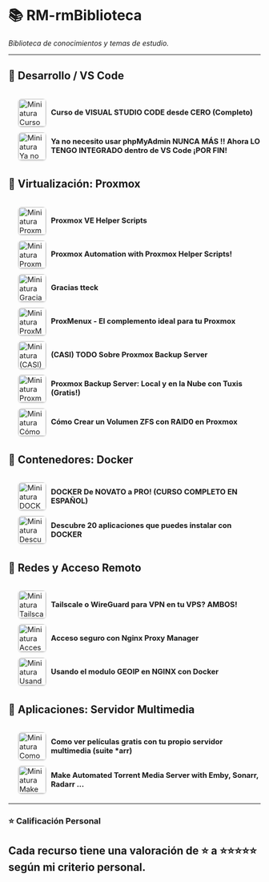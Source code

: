 # 📚 RM-rmBiblioteca
*Biblioteca de conocimientos y temas de estudio.*

---


## 📂 Desarrollo / VS Code
<div style="padding-left:20px;padding-top:10px;">
<details>
  <summary style="font-size:1.05em; padding:6px 0; cursor:pointer; display:flex; align-items:center;">
    <img src="https://i.ytimg.com/vi/TbzrOz8HbFM/mqdefault.jpg" alt="Miniatura Curso de VISUAL STUDIO CODE desde CERO (Completo)" width="55" style="margin-right:10px; border-radius:6px; box-shadow:0 1px 3px rgba(0,0,0,0.25);">
    <span><strong>Curso de VISUAL STUDIO CODE desde CERO (Completo)</strong></span>
  </summary>
  <div style="padding:15px; margin:10px 0 15px 10px; border-left:3px solid #4CAF50; border-radius:8px; box-shadow:0 2px 5px rgba(0,0,0,0.08); overflow:hidden; background-color:#fdfdfd; color:#000;">
    <a href="https://www.youtube.com/watch?v=TbzrOz8HbFM" target="_blank"><img src="https://i.ytimg.com/vi/TbzrOz8HbFM/mqdefault.jpg" alt="Imagen Curso de VISUAL STUDIO CODE desde CERO (Completo)" width="180" style="float:right; margin-left:15px; border-radius:8px; box-shadow:0 2px 6px rgba(0,0,0,0.15);"></a>
    <a href="https://www.youtube.com/@SoyDalto" target="_blank" style="display:block; margin-top:10px; color:#1976d2; text-decoration:none;">Soy Dalto</a>
    <p style="font-style:normal; color:inherit;">* MENU DEL CURSO DE VISUAL STUDIO CODE - 0:00:00 - Introducción - 0:01:22 - Entendiendo VS Code - 0:08:09 - Descarga y configuración - 0:14:12 - Interfaz de VS Code - 0:21:29 - Explorer - 0:33:41 - Search - 0:43:02 - Source Control (git) - 0:51:50 - Run and Debug (debugger) - 1:00:20 - Extensions - 1:11:48 - User Settings - 1:26:34 - Atajos de teclado (shortcuts) - 1:39:01 - Snippets - 1:49:07 - Emmet - 2:07:37 - Pair Programming (copilot) - 2:17:20 - Cierre del curso</p>
    <p><strong>Calificación:</strong> ★★★★★</p>
    <p style="font-style:normal; color:inherit;">💭 Comentario pendiente.</p>
  </div>
</details>

<details>
  <summary style="font-size:1.05em; padding:6px 0; cursor:pointer; display:flex; align-items:center;">
    <img src="https://i.ytimg.com/vi/SB7_z25DdaY/mqdefault.jpg" alt="Miniatura Ya no necesito usar phpMyAdmin NUNCA MÁS !! Ahora LO TENGO INTEGRADO dentro de VS Code ¡POR FIN!" width="55" style="margin-right:10px; border-radius:6px; box-shadow:0 1px 3px rgba(0,0,0,0.25);">
    <span><strong>Ya no necesito usar phpMyAdmin NUNCA MÁS !! Ahora LO TENGO INTEGRADO dentro de VS Code ¡POR FIN!</strong></span>
  </summary>
  <div style="padding:15px; margin:10px 0 15px 10px; border-left:3px solid #4CAF50; border-radius:8px; box-shadow:0 2px 5px rgba(0,0,0,0.08); overflow:hidden; background-color:#fdfdfd; color:#000;">
    <a href="https://www.youtube.com/watch?v=SB7_z25DdaY" target="_blank"><img src="https://i.ytimg.com/vi/SB7_z25DdaY/mqdefault.jpg" alt="Imagen Ya no necesito usar phpMyAdmin NUNCA MÁS !! Ahora LO TENGO INTEGRADO dentro de VS Code ¡POR FIN!" width="180" style="float:right; margin-left:15px; border-radius:8px; box-shadow:0 2px 6px rgba(0,0,0,0.15);"></a>
    <a href="https://www.youtube.com/@VictorRoblesWEB" target="_blank" style="display:block; margin-top:10px; color:#1976d2; text-decoration:none;">Victor Robles WEB</a>
    <p style="font-style:normal; color:inherit;">Cómo integrar la administración MySQL directamente en VS Code, sin necesidad de usar phpMyAdmin.</p>
    <p><strong>Calificación:</strong> ★★★★★</p>
    <p style="font-style:normal; color:inherit;">💭 Comentario pendiente.</p>
  </div>
</details>

</div>

## 📂 Virtualización: Proxmox
<div style="padding-left:20px;padding-top:10px;">
<details>
  <summary style="font-size:1.05em; padding:6px 0; cursor:pointer; display:flex; align-items:center;">
    <img src="https://i.ytimg.com/vi/gRVSbqXejtk/mqdefault.jpg" alt="Miniatura Proxmox VE Helper Scripts" width="55" style="margin-right:10px; border-radius:6px; box-shadow:0 1px 3px rgba(0,0,0,0.25);">
    <span><strong>Proxmox VE Helper Scripts</strong></span>
  </summary>
  <div style="padding:15px; margin:10px 0 15px 10px; border-left:3px solid #4CAF50; border-radius:8px; box-shadow:0 2px 5px rgba(0,0,0,0.08); overflow:hidden; background-color:#fdfdfd; color:#000;">
    <a href="https://www.youtube.com/watch?v=gRVSbqXejtk" target="_blank"><img src="https://i.ytimg.com/vi/gRVSbqXejtk/mqdefault.jpg" alt="Imagen Proxmox VE Helper Scripts" width="180" style="float:right; margin-left:15px; border-radius:8px; box-shadow:0 2px 6px rgba(0,0,0,0.15);"></a>
    <a href="https://www.youtube.com/@TechnoTim" target="_blank" style="display:block; margin-top:10px; color:#1976d2; text-decoration:none;">Techno Tim</a>
    <p style="font-style:normal; color:inherit;">Introducción a Proxmox VE Helper-Scripts y cómo automatizar tareas y desplegar contenedores con un solo comando.</p>
    <p><strong>Calificación:</strong> ★★★★★</p>
    <p style="font-style:normal; color:inherit;">💭 Comentario pendiente.</p>
  </div>
</details>

<details>
  <summary style="font-size:1.05em; padding:6px 0; cursor:pointer; display:flex; align-items:center;">
    <img src="https://i.ytimg.com/vi/kcpu4z5eSEU/mqdefault.jpg" alt="Miniatura Proxmox Automation with Proxmox Helper Scripts!" width="55" style="margin-right:10px; border-radius:6px; box-shadow:0 1px 3px rgba(0,0,0,0.25);">
    <span><strong>Proxmox Automation with Proxmox Helper Scripts!</strong></span>
  </summary>
  <div style="padding:15px; margin:10px 0 15px 10px; border-left:3px solid #4CAF50; border-radius:8px; box-shadow:0 2px 5px rgba(0,0,0,0.08); overflow:hidden; background-color:#fdfdfd; color:#000;">
    <a href="https://www.youtube.com/watch?v=kcpu4z5eSEU" target="_blank"><img src="https://i.ytimg.com/vi/kcpu4z5eSEU/mqdefault.jpg" alt="Imagen Proxmox Automation with Proxmox Helper Scripts!" width="180" style="float:right; margin-left:15px; border-radius:8px; box-shadow:0 2px 6px rgba(0,0,0,0.15);"></a>
    <a href="https://www.youtube.com/@TechnoTim" target="_blank" style="display:block; margin-top:10px; color:#1976d2; text-decoration:none;">Techno Tim</a>
    <p style="font-style:normal; color:inherit;">Automatiza Proxmox con los Helper-Scripts: ajustes de posinstalación, despliegue de contenedores LXC y servicios comunes.</p>
    <p><strong>Calificación:</strong> ★★★★★</p>
    <p style="font-style:normal; color:inherit;">💭 Comentario pendiente.</p>
  </div>
</details>

<details>
  <summary style="font-size:1.05em; padding:6px 0; cursor:pointer; display:flex; align-items:center;">
    <img src="https://i.ytimg.com/vi/N6T_LnCxL9g/mqdefault.jpg" alt="Miniatura Gracias tteck" width="55" style="margin-right:10px; border-radius:6px; box-shadow:0 1px 3px rgba(0,0,0,0.25);">
    <span><strong>Gracias tteck</strong></span>
  </summary>
  <div style="padding:15px; margin:10px 0 15px 10px; border-left:3px solid #4CAF50; border-radius:8px; box-shadow:0 2px 5px rgba(0,0,0,0.08); overflow:hidden; background-color:#fdfdfd; color:#000;">
    <a href="https://www.youtube.com/watch?v=N6T_LnCxL9g" target="_blank"><img src="https://i.ytimg.com/vi/N6T_LnCxL9g/mqdefault.jpg" alt="Imagen Gracias tteck" width="180" style="float:right; margin-left:15px; border-radius:8px; box-shadow:0 2px 6px rgba(0,0,0,0.15);"></a>
    <a href="https://www.youtube.com/@JonatanCastro" target="_blank" style="display:block; margin-top:10px; color:#1976d2; text-decoration:none;">Jonatan Castro</a>
    <p style="font-style:normal; color:inherit;">Homenaje y agradecimiento a tteck, creador de los Proxmox VE Helper-Scripts, destacando su impacto en la comunidad.</p>
    <p><strong>Calificación:</strong> ★★★★★</p>
    <p style="font-style:normal; color:inherit;">💭 Comentario pendiente.</p>
  </div>
</details>

<details>
  <summary style="font-size:1.05em; padding:6px 0; cursor:pointer; display:flex; align-items:center;">
    <img src="https://i.ytimg.com/vi/WtvcaK5lUZA/mqdefault.jpg" alt="Miniatura ProxMenux - El complemento ideal para tu Proxmox" width="55" style="margin-right:10px; border-radius:6px; box-shadow:0 1px 3px rgba(0,0,0,0.25);">
    <span><strong>ProxMenux - El complemento ideal para tu Proxmox</strong></span>
  </summary>
  <div style="padding:15px; margin:10px 0 15px 10px; border-left:3px solid #4CAF50; border-radius:8px; box-shadow:0 2px 5px rgba(0,0,0,0.08); overflow:hidden; background-color:#fdfdfd; color:#000;">
    <a href="https://www.youtube.com/watch?v=WtvcaK5lUZA" target="_blank"><img src="https://i.ytimg.com/vi/WtvcaK5lUZA/mqdefault.jpg" alt="Imagen ProxMenux - El complemento ideal para tu Proxmox" width="180" style="float:right; margin-left:15px; border-radius:8px; box-shadow:0 2px 6px rgba(0,0,0,0.15);"></a>
    <a href="https://www.youtube.com/@JonatanCastro" target="_blank" style="display:block; margin-top:10px; color:#1976d2; text-decoration:none;">Jonatan Castro</a>
    <p style="font-style:normal; color:inherit;">Presenta ProxMenux: un menú interactivo para administrar Proxmox VE y simplificar tareas de posinstalación y mantenimiento.</p>
    <p><strong>Calificación:</strong> ★★★</p>
    <p style="font-style:normal; color:inherit;">💭 Comentario pendiente.</p>
  </div>
</details>

<details>
  <summary style="font-size:1.05em; padding:6px 0; cursor:pointer; display:flex; align-items:center;">
    <img src="https://i.ytimg.com/vi/sws3iNGKsXs/mqdefault.jpg" alt="Miniatura (CASI) TODO Sobre Proxmox Backup Server" width="55" style="margin-right:10px; border-radius:6px; box-shadow:0 1px 3px rgba(0,0,0,0.25);">
    <span><strong>(CASI) TODO Sobre Proxmox Backup Server</strong></span>
  </summary>
  <div style="padding:15px; margin:10px 0 15px 10px; border-left:3px solid #4CAF50; border-radius:8px; box-shadow:0 2px 5px rgba(0,0,0,0.08); overflow:hidden; background-color:#fdfdfd; color:#000;">
    <a href="https://www.youtube.com/watch?v=sws3iNGKsXs" target="_blank"><img src="https://i.ytimg.com/vi/sws3iNGKsXs/mqdefault.jpg" alt="Imagen (CASI) TODO Sobre Proxmox Backup Server" width="180" style="float:right; margin-left:15px; border-radius:8px; box-shadow:0 2px 6px rgba(0,0,0,0.15);"></a>
    <a href="https://www.youtube.com/@JonatanCastro" target="_blank" style="display:block; margin-top:10px; color:#1976d2; text-decoration:none;">Jonatan Castro</a>
    <p style="font-style:normal; color:inherit;">Guía integral de PBS: instalación y configuración, creación de usuarios, sincronizaciones remotas, restauración y consejos prácticos.</p>
    <p><strong>Calificación:</strong> ★★★★</p>
    <p style="font-style:normal; color:inherit;">💭 Comentario pendiente.</p>
  </div>
</details>

<details>
  <summary style="font-size:1.05em; padding:6px 0; cursor:pointer; display:flex; align-items:center;">
    <img src="https://i.ytimg.com/vi/lYdoCKGyqFc/mqdefault.jpg" alt="Miniatura Proxmox Backup Server: Local y en la Nube con Tuxis (Gratis!)" width="55" style="margin-right:10px; border-radius:6px; box-shadow:0 1px 3px rgba(0,0,0,0.25);">
    <span><strong>Proxmox Backup Server: Local y en la Nube con Tuxis (Gratis!)</strong></span>
  </summary>
  <div style="padding:15px; margin:10px 0 15px 10px; border-left:3px solid #4CAF50; border-radius:8px; box-shadow:0 2px 5px rgba(0,0,0,0.08); overflow:hidden; background-color:#fdfdfd; color:#000;">
    <a href="https://www.youtube.com/watch?v=lYdoCKGyqFc" target="_blank"><img src="https://i.ytimg.com/vi/lYdoCKGyqFc/mqdefault.jpg" alt="Imagen Proxmox Backup Server: Local y en la Nube con Tuxis (Gratis!)" width="180" style="float:right; margin-left:15px; border-radius:8px; box-shadow:0 2px 6px rgba(0,0,0,0.15);"></a>
    <a href="https://www.youtube.com/@JonatanCastro" target="_blank" style="display:block; margin-top:10px; color:#1976d2; text-decoration:none;">Jonatan Castro</a>
    <p style="font-style:normal; color:inherit;">Configura PBS en local y en la nube con almacenamiento remoto de Tuxis (plan gratuito).</p>
    <p><strong>Calificación:</strong> ★★★★</p>
    <p style="font-style:normal; color:inherit;">💭 Comentario pendiente.</p>
  </div>
</details>

<details>
  <summary style="font-size:1.05em; padding:6px 0; cursor:pointer; display:flex; align-items:center;">
    <img src="https://i.ytimg.com/vi/pkwL2iuw9po/mqdefault.jpg" alt="Miniatura Cómo Crear un Volumen ZFS con RAID0 en Proxmox" width="55" style="margin-right:10px; border-radius:6px; box-shadow:0 1px 3px rgba(0,0,0,0.25);">
    <span><strong>Cómo Crear un Volumen ZFS con RAID0 en Proxmox</strong></span>
  </summary>
  <div style="padding:15px; margin:10px 0 15px 10px; border-left:3px solid #4CAF50; border-radius:8px; box-shadow:0 2px 5px rgba(0,0,0,0.08); overflow:hidden; background-color:#fdfdfd; color:#000;">
    <a href="https://www.youtube.com/watch?v=pkwL2iuw9po" target="_blank"><img src="https://i.ytimg.com/vi/pkwL2iuw9po/mqdefault.jpg" alt="Imagen Cómo Crear un Volumen ZFS con RAID0 en Proxmox" width="180" style="float:right; margin-left:15px; border-radius:8px; box-shadow:0 2px 6px rgba(0,0,0,0.15);"></a>
    <a href="https://www.youtube.com/@JonatanCastro" target="_blank" style="display:block; margin-top:10px; color:#1976d2; text-decoration:none;">Jonatan Castro</a>
    <p style="font-style:normal; color:inherit;">Paso a paso para crear un pool ZFS en RAID0, repasando datasets/zvols y consideraciones de rendimiento.</p>
    <p><strong>Calificación:</strong> ★★★★</p>
    <p style="font-style:normal; color:inherit;">💭 Comentario pendiente.</p>
  </div>
</details>

</div>

## 📂 Contenedores: Docker
<div style="padding-left:20px;padding-top:10px;">
<details>
  <summary style="font-size:1.05em; padding:6px 0; cursor:pointer; display:flex; align-items:center;">
    <img src="https://i.ytimg.com/vi/CV_Uf3Dq-EU/mqdefault.jpg" alt="Miniatura DOCKER De NOVATO a PRO! (CURSO COMPLETO EN ESPAÑOL)" width="55" style="margin-right:10px; border-radius:6px; box-shadow:0 1px 3px rgba(0,0,0,0.25);">
    <span><strong>DOCKER De NOVATO a PRO! (CURSO COMPLETO EN ESPAÑOL)</strong></span>
  </summary>
  <div style="padding:15px; margin:10px 0 15px 10px; border-left:3px solid #4CAF50; border-radius:8px; box-shadow:0 2px 5px rgba(0,0,0,0.08); overflow:hidden; background-color:#fdfdfd; color:#000;">
    <a href="https://www.youtube.com/watch?v=CV_Uf3Dq-EU" target="_blank"><img src="https://i.ytimg.com/vi/CV_Uf3Dq-EU/mqdefault.jpg" alt="Imagen DOCKER De NOVATO a PRO! (CURSO COMPLETO EN ESPAÑOL)" width="180" style="float:right; margin-left:15px; border-radius:8px; box-shadow:0 2px 6px rgba(0,0,0,0.15);"></a>
    <a href="https://www.youtube.com/@pablokbs" target="_blank" style="display:block; margin-top:10px; color:#1976d2; text-decoration:none;">Pelado Nerd</a>
    <p style="font-style:normal; color:inherit;">Curso completo: instalación, imágenes y contenedores, volúmenes, redes, Dockerfile y Docker Compose.</p>
    <p><strong>Calificación:</strong> ★★★★★</p>
    <p style="font-style:normal; color:inherit;">💭 Comentario pendiente.</p>
  </div>
</details>

<details>
  <summary style="font-size:1.05em; padding:6px 0; cursor:pointer; display:flex; align-items:center;">
    <img src="https://i.ytimg.com/vi/gqpJ7RE02Ao/mqdefault.jpg" alt="Miniatura Descubre 20 aplicaciones que puedes instalar con DOCKER" width="55" style="margin-right:10px; border-radius:6px; box-shadow:0 1px 3px rgba(0,0,0,0.25);">
    <span><strong>Descubre 20 aplicaciones que puedes instalar con DOCKER</strong></span>
  </summary>
  <div style="padding:15px; margin:10px 0 15px 10px; border-left:3px solid #4CAF50; border-radius:8px; box-shadow:0 2px 5px rgba(0,0,0,0.08); overflow:hidden; background-color:#fdfdfd; color:#000;">
    <a href="https://www.youtube.com/watch?v=gqpJ7RE02Ao" target="_blank"><img src="https://i.ytimg.com/vi/gqpJ7RE02Ao/mqdefault.jpg" alt="Imagen Descubre 20 aplicaciones que puedes instalar con DOCKER" width="180" style="float:right; margin-left:15px; border-radius:8px; box-shadow:0 2px 6px rgba(0,0,0,0.15);"></a>
    <a href="https://www.youtube.com/@DomoticaFacilconJota" target="_blank" style="display:block; margin-top:10px; color:#1976d2; text-decoration:none;">Domótica Fácil con Jota</a>
    <p style="font-style:normal; color:inherit;">Lista de 20 aplicaciones que puedes instalar usando Docker, más allá de la domótica.</p>
    <p><strong>Calificación:</strong> ★★★★</p>
    <p style="font-style:normal; color:inherit;">💭 Comentario pendiente.</p>
  </div>
</details>

</div>

## 📂 Redes y Acceso Remoto
<div style="padding-left:20px;padding-top:10px;">
<details>
  <summary style="font-size:1.05em; padding:6px 0; cursor:pointer; display:flex; align-items:center;">
    <img src="https://i.ytimg.com/vi/cxHwVsgVKRA/mqdefault.jpg" alt="Miniatura Tailscale o WireGuard para VPN en tu VPS? AMBOS!" width="55" style="margin-right:10px; border-radius:6px; box-shadow:0 1px 3px rgba(0,0,0,0.25);">
    <span><strong>Tailscale o WireGuard para VPN en tu VPS? AMBOS!</strong></span>
  </summary>
  <div style="padding:15px; margin:10px 0 15px 10px; border-left:3px solid #4CAF50; border-radius:8px; box-shadow:0 2px 5px rgba(0,0,0,0.08); overflow:hidden; background-color:#fdfdfd; color:#000;">
    <a href="https://www.youtube.com/watch?v=cxHwVsgVKRA" target="_blank"><img src="https://i.ytimg.com/vi/cxHwVsgVKRA/mqdefault.jpg" alt="Imagen Tailscale o WireGuard para VPN en tu VPS? AMBOS!" width="180" style="float:right; margin-left:15px; border-radius:8px; box-shadow:0 2px 6px rgba(0,0,0,0.15);"></a>
    <a href="https://www.youtube.com/@JonatanCastro" target="_blank" style="display:block; margin-top:10px; color:#1976d2; text-decoration:none;">Jonatan Castro</a>
    <p style="font-style:normal; color:inherit;">Comparativa y demo en un VPS: cuándo usar Tailscale o WireGuard y cómo combinarlos en un mismo servidor.</p>
    <p><strong>Calificación:</strong> ★★★★★</p>
    <p style="font-style:normal; color:inherit;">💭 Comentario pendiente.</p>
  </div>
</details>

<details>
  <summary style="font-size:1.05em; padding:6px 0; cursor:pointer; display:flex; align-items:center;">
    <img src="https://i.ytimg.com/vi/0ghEc_R6png/mqdefault.jpg" alt="Miniatura Acceso seguro con Nginx Proxy Manager" width="55" style="margin-right:10px; border-radius:6px; box-shadow:0 1px 3px rgba(0,0,0,0.25);">
    <span><strong>Acceso seguro con Nginx Proxy Manager</strong></span>
  </summary>
  <div style="padding:15px; margin:10px 0 15px 10px; border-left:3px solid #4CAF50; border-radius:8px; box-shadow:0 2px 5px rgba(0,0,0,0.08); overflow:hidden; background-color:#fdfdfd; color:#000;">
    <a href="https://www.youtube.com/watch?v=0ghEc_R6png" target="_blank"><img src="https://i.ytimg.com/vi/0ghEc_R6png/mqdefault.jpg" alt="Imagen Acceso seguro con Nginx Proxy Manager" width="180" style="float:right; margin-left:15px; border-radius:8px; box-shadow:0 2px 6px rgba(0,0,0,0.15);"></a>
    <a href="https://www.youtube.com/@JonatanCastro" target="_blank" style="display:block; margin-top:10px; color:#1976d2; text-decoration:none;">Jonatan Castro</a>
    <p style="font-style:normal; color:inherit;">Explica qué es un reverse proxy y cómo configurar Nginx Proxy Manager con certificados de Let's Encrypt.</p>
    <p><strong>Calificación:</strong> ★★★★★</p>
    <p style="font-style:normal; color:inherit;">💭 Comentario pendiente.</p>
  </div>
</details>

<details>
  <summary style="font-size:1.05em; padding:6px 0; cursor:pointer; display:flex; align-items:center;">
    <img src="https://i.ytimg.com/vi/ZpEfjsJamcU/mqdefault.jpg" alt="Miniatura Usando el modulo GEOIP en NGINX con Docker" width="55" style="margin-right:10px; border-radius:6px; box-shadow:0 1px 3px rgba(0,0,0,0.25);">
    <span><strong>Usando el modulo GEOIP en NGINX con Docker</strong></span>
  </summary>
  <div style="padding:15px; margin:10px 0 15px 10px; border-left:3px solid #4CAF50; border-radius:8px; box-shadow:0 2px 5px rgba(0,0,0,0.08); overflow:hidden; background-color:#fdfdfd; color:#000;">
    <a href="https://www.youtube.com/watch?v=ZpEfjsJamcU" target="_blank"><img src="https://i.ytimg.com/vi/ZpEfjsJamcU/mqdefault.jpg" alt="Imagen Usando el modulo GEOIP en NGINX con Docker" width="180" style="float:right; margin-left:15px; border-radius:8px; box-shadow:0 2px 6px rgba(0,0,0,0.15);"></a>
    <a href="https://www.youtube.com/@pablokbs" target="_blank" style="display:block; margin-top:10px; color:#1976d2; text-decoration:none;">Pelado Nerd</a>
    <p style="font-style:normal; color:inherit;">Uso del módulo GeoIP en Nginx dentro de Docker para redirigir por país a sitios o páginas diferentes.</p>
    <p><strong>Calificación:</strong> ★★★★</p>
    <p style="font-style:normal; color:inherit;">💭 Comentario pendiente.</p>
  </div>
</details>

</div>

## 📂 Aplicaciones: Servidor Multimedia
<div style="padding-left:20px;padding-top:10px;">
<details>
  <summary style="font-size:1.05em; padding:6px 0; cursor:pointer; display:flex; align-items:center;">
    <img src="https://i.ytimg.com/vi/t1RWOydFWy8/mqdefault.jpg" alt="Miniatura Como ver películas gratis con tu propio servidor multimedia (suite *arr)" width="55" style="margin-right:10px; border-radius:6px; box-shadow:0 1px 3px rgba(0,0,0,0.25);">
    <span><strong>Como ver películas gratis con tu propio servidor multimedia (suite *arr)</strong></span>
  </summary>
  <div style="padding:15px; margin:10px 0 15px 10px; border-left:3px solid #4CAF50; border-radius:8px; box-shadow:0 2px 5px rgba(0,0,0,0.08); overflow:hidden; background-color:#fdfdfd; color:#000;">
    <a href="https://www.youtube.com/watch?v=t1RWOydFWy8" target="_blank"><img src="https://i.ytimg.com/vi/t1RWOydFWy8/mqdefault.jpg" alt="Imagen Como ver películas gratis con tu propio servidor multimedia (suite *arr)" width="180" style="float:right; margin-left:15px; border-radius:8px; box-shadow:0 2px 6px rgba(0,0,0,0.15);"></a>
    <a href="https://www.youtube.com/@JonatanCastro" target="_blank" style="display:block; margin-top:10px; color:#1976d2; text-decoration:none;">Jonatan Castro</a>
    <p style="font-style:normal; color:inherit;">Configuración de la suite *Arr (Radarr/Sonarr/Prowlarr) con qBittorrent y un servidor multimedia (Jellyfin o Plex) para automatizar descargas.</p>
    <p><strong>Calificación:</strong> ★★★★★</p>
    <p style="font-style:normal; color:inherit;">💭 Comentario pendiente.</p>
  </div>
</details>

<details>
  <summary style="font-size:1.05em; padding:6px 0; cursor:pointer; display:flex; align-items:center;">
    <img src="https://i.ytimg.com/vi/LD8-Qr3B2-o/mqdefault.jpg" alt="Miniatura Make Automated Torrent Media Server with Emby, Sonarr, Radarr ..." width="55" style="margin-right:10px; border-radius:6px; box-shadow:0 1px 3px rgba(0,0,0,0.25);">
    <span><strong>Make Automated Torrent Media Server with Emby, Sonarr, Radarr ...</strong></span>
  </summary>
  <div style="padding:15px; margin:10px 0 15px 10px; border-left:3px solid #4CAF50; border-radius:8px; box-shadow:0 2px 5px rgba(0,0,0,0.08); overflow:hidden; background-color:#fdfdfd; color:#000;">
    <a href="https://www.youtube.com/watch?v=LD8-Qr3B2-o" target="_blank"><img src="https://i.ytimg.com/vi/LD8-Qr3B2-o/mqdefault.jpg" alt="Imagen Make Automated Torrent Media Server with Emby, Sonarr, Radarr ..." width="180" style="float:right; margin-left:15px; border-radius:8px; box-shadow:0 2px 6px rgba(0,0,0,0.15);"></a>
    <a href="https://www.youtube.com/@TomSparkReviews" target="_blank" style="display:block; margin-top:10px; color:#1976d2; text-decoration:none;">Tom Spark's Reviews</a>
    <p style="font-style:normal; color:inherit;">Guía para montar un servidor multimedia automatizado usando Emby, Sonarr, Radarr, Prowlarr y qBittorrent en Windows.</p>
    <p><strong>Calificación:</strong> ★★</p>
    <p style="font-style:normal; color:inherit;">💭 Pcoo me gustó, casi todo es de pago y para Windows.</p>
  </div>
</details>

</div>

---
### ⭐ Calificación Personal
Cada recurso tiene una valoración de ⭐ a ⭐⭐⭐⭐⭐ según mi criterio personal.
---

